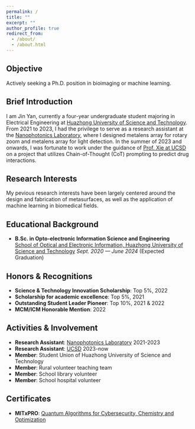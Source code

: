 ```yaml
---
permalink: /
title: ""
excerpt: ""
author_profile: true
redirect_from:
  - /about/
  - /about.html
---
```

## Objective  
Actively seeking a Ph.D. position in bioimaging or machine learning.

## Brief Introduction  
I am Jin Yan, currently a four-year undergraduate student majoring in Electrical Engineering at [Huazhong University of Science and Technology](https://www.hust.edu.cn/). From 2021 to 2023, I had the privilege to serve as a research assistant at the [Nanophotonics Laboratory](http://nanophotonics.oei.hust.edu.cn/), where I designed metalens array for rotary zoom and metalens array for light detection. In the summer of 2023 and onwards, I was fortunate to work under the guidance of [Prof. Xie at UCSD](https://pengtaoxie.github.io/) on a project that utilizes Chain-of-Thought (CoT) prompting to predict drug interactions.

## Research Interests  
My pevious research interests have been largely centered around the design and fabrication of metasurfaces, as well as the application of machine learning in biomedical fields.

## Educational Background  
- **B.Sc. in Opto-electronic Information Science and Engineering**   
  [School of Optical and Electronic Information, Huazhong University of Science and Technology](http://oei.hust.edu.cn/)
  *Sept. 2020 — June 2024* (Expected Graduation)  

## Honors & Recognitions  
- **Science & Technology Innovation Scholarship**: Top 5%, 2022  
- **Scholarship for academic excellence**: Top 5%, 2021 
- **Outstanding Student Leader Pioneer**: Top 10%, 2021 & 2022  
- **MCM/ICM Honorable Mention**: 2022

## Activities & Involvement  
- **Research Assistant**: [Nanophotonics Laboratory](http://nanophotonics.oei.hust.edu.cn/) 2021-2023
- **Research Assistant**: [UCSD](https://pengtaoxie.github.io/) 2023-now
- **Member**: Student Union of Huazhong University of Science and Technology 
- **Member**: Rural volunteer teaching team
- **Member**: School library volunteer
- **Member**: School hospital volunteer

## Certificates
- **MITxPRO**: [Quantum Algorithms for Cybersecurity, Chemistry and Optimization](https://xpro.mit.edu/certificate/6eb10c4d-6b7e-4dc9-a9b0-4ca53b91af01/)
